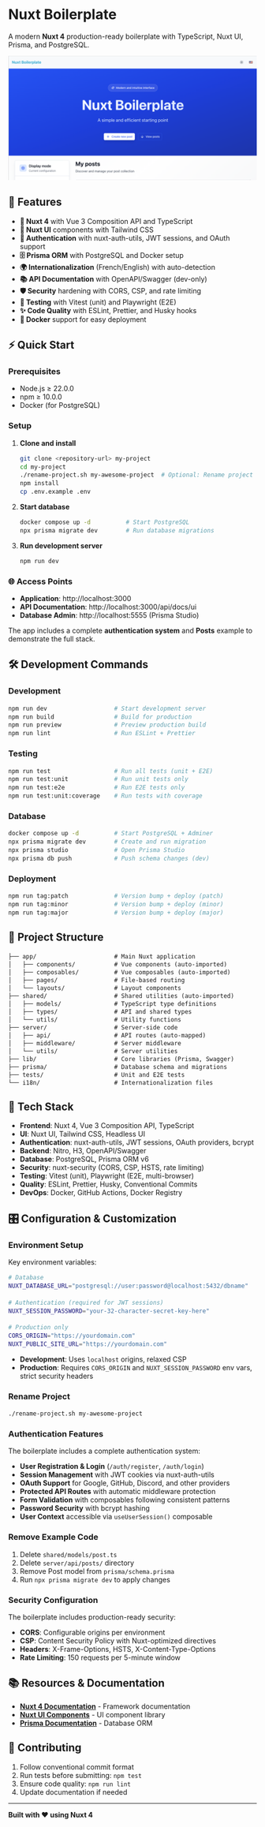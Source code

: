 # Nuxt Boilerplate

A modern **Nuxt 4** production-ready boilerplate with TypeScript, Nuxt UI, Prisma, and PostgreSQL.

![Screenshot](./public/screenshot.png)

## 🚀 Features

- **🔧 Nuxt 4** with Vue 3 Composition API and TypeScript
- **🎨 Nuxt UI** components with Tailwind CSS
- **🔐 Authentication** with nuxt-auth-utils, JWT sessions, and OAuth support
- **🗄️ Prisma ORM** with PostgreSQL and Docker setup
- **🌍 Internationalization** (French/English) with auto-detection
- **📚 API Documentation** with OpenAPI/Swagger (dev-only)
- **🛡️ Security** hardening with CORS, CSP, and rate limiting
- **🧪 Testing** with Vitest (unit) and Playwright (E2E)
- **✨ Code Quality** with ESLint, Prettier, and Husky hooks
- **🐳 Docker** support for easy deployment

## ⚡ Quick Start

### Prerequisites

- Node.js ≥ 22.0.0
- npm ≥ 10.0.0
- Docker (for PostgreSQL)

### Setup

1. **Clone and install**

   ```bash
   git clone <repository-url> my-project
   cd my-project
   ./rename-project.sh my-awesome-project  # Optional: Rename project
   npm install
   cp .env.example .env
   ```

2. **Start database**

   ```bash
   docker compose up -d          # Start PostgreSQL
   npx prisma migrate dev        # Run database migrations
   ```

3. **Run development server**
   ```bash
   npm run dev
   ```

### 🌐 Access Points

- **Application**: http://localhost:3000
- **API Documentation**: http://localhost:3000/api/docs/ui
- **Database Admin**: http://localhost:5555 (Prisma Studio)

The app includes a complete **authentication system** and **Posts** example to demonstrate the full stack.

## 🛠️ Development Commands

### Development

```bash
npm run dev                   # Start development server
npm run build                 # Build for production
npm run preview               # Preview production build
npm run lint                  # Run ESLint + Prettier
```

### Testing

```bash
npm run test                  # Run all tests (unit + E2E)
npm run test:unit             # Run unit tests only
npm run test:e2e              # Run E2E tests only
npm run test:unit:coverage    # Run tests with coverage
```

### Database

```bash
docker compose up -d          # Start PostgreSQL + Adminer
npx prisma migrate dev        # Create and run migration
npx prisma studio             # Open Prisma Studio
npx prisma db push            # Push schema changes (dev)
```

### Deployment

```bash
npm run tag:patch             # Version bump + deploy (patch)
npm run tag:minor             # Version bump + deploy (minor)
npm run tag:major             # Version bump + deploy (major)
```

## 📁 Project Structure

```
├── app/                      # Main Nuxt application
│   ├── components/           # Vue components (auto-imported)
│   ├── composables/          # Vue composables (auto-imported)
│   ├── pages/                # File-based routing
│   └── layouts/              # Layout components
├── shared/                   # Shared utilities (auto-imported)
│   ├── models/               # TypeScript type definitions
│   ├── types/                # API and shared types
│   └── utils/                # Utility functions
├── server/                   # Server-side code
│   ├── api/                  # API routes (auto-mapped)
│   ├── middleware/           # Server middleware
│   └── utils/                # Server utilities
├── lib/                      # Core libraries (Prisma, Swagger)
├── prisma/                   # Database schema and migrations
├── tests/                    # Unit and E2E tests
└── i18n/                     # Internationalization files
```

## 🔧 Tech Stack

- **Frontend**: Nuxt 4, Vue 3 Composition API, TypeScript
- **UI**: Nuxt UI, Tailwind CSS, Headless UI
- **Authentication**: nuxt-auth-utils, JWT sessions, OAuth providers, bcrypt
- **Backend**: Nitro, H3, OpenAPI/Swagger
- **Database**: PostgreSQL, Prisma ORM v6
- **Security**: nuxt-security (CORS, CSP, HSTS, rate limiting)
- **Testing**: Vitest (unit), Playwright (E2E, multi-browser)
- **Quality**: ESLint, Prettier, Husky, Conventional Commits
- **DevOps**: Docker, GitHub Actions, Docker Registry

## 🎛️ Configuration & Customization

### Environment Setup

Key environment variables:

```bash
# Database
NUXT_DATABASE_URL="postgresql://user:password@localhost:5432/dbname"

# Authentication (required for JWT sessions)
NUXT_SESSION_PASSWORD="your-32-character-secret-key-here"

# Production only
CORS_ORIGIN="https://yourdomain.com"
NUXT_PUBLIC_SITE_URL="https://yourdomain.com"
```

- **Development**: Uses `localhost` origins, relaxed CSP
- **Production**: Requires `CORS_ORIGIN` and `NUXT_SESSION_PASSWORD` env vars, strict security headers

### Rename Project

```bash
./rename-project.sh my-awesome-project
```

### Authentication Features

The boilerplate includes a complete authentication system:

- **User Registration & Login** (`/auth/register`, `/auth/login`)
- **Session Management** with JWT cookies via nuxt-auth-utils
- **OAuth Support** for Google, GitHub, Discord, and other providers
- **Protected API Routes** with automatic middleware protection
- **Form Validation** with composables following consistent patterns
- **Password Security** with bcrypt hashing
- **User Context** accessible via `useUserSession()` composable

### Remove Example Code

1. Delete `shared/models/post.ts`
2. Delete `server/api/posts/` directory
3. Remove Post model from `prisma/schema.prisma`
4. Run `npx prisma migrate dev` to apply changes

### Security Configuration

The boilerplate includes production-ready security:

- **CORS**: Configurable origins per environment
- **CSP**: Content Security Policy with Nuxt-optimized directives
- **Headers**: X-Frame-Options, HSTS, X-Content-Type-Options
- **Rate Limiting**: 150 requests per 5-minute window

## 📚 Resources & Documentation

- **[Nuxt 4 Documentation](https://nuxt.com/)** - Framework documentation
- **[Nuxt UI Components](https://ui.nuxt.com/)** - UI component library
- **[Prisma Documentation](https://www.prisma.io/docs)** - Database ORM

## 🤝 Contributing

1. Follow conventional commit format
2. Run tests before submitting: `npm test`
3. Ensure code quality: `npm run lint`
4. Update documentation if needed

---

**Built with ❤️ using Nuxt 4**
